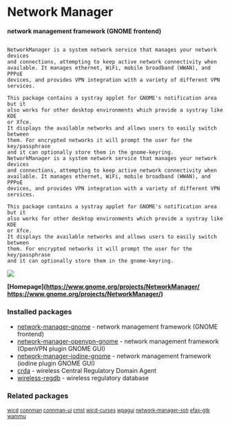# Network Manager

__network management framework (GNOME frontend)__

```

NetworkManager is a system network service that manages your network devices
and connections, attempting to keep active network connectivity when
available. It manages ethernet, WiFi, mobile broadband (WWAN), and PPPoE
devices, and provides VPN integration with a variety of different VPN
services.

This package contains a systray applet for GNOME's notification area but it
also works for other desktop environments which provide a systray like KDE
or Xfce.
It displays the available networks and allows users to easily switch between
them. For encrypted networks it will prompt the user for the key/passphrase
and it can optionally store them in the gnome-keyring.
NetworkManager is a system network service that manages your network devices
and connections, attempting to keep active network connectivity when
available. It manages ethernet, WiFi, mobile broadband (WWAN), and PPPoE
devices, and provides VPN integration with a variety of different VPN
services.

This package contains a systray applet for GNOME's notification area but it
also works for other desktop environments which provide a systray like KDE
or Xfce.
It displays the available networks and allows users to easily switch between
them. For encrypted networks it will prompt the user for the key/passphrase
and it can optionally store them in the gnome-keyring.

```

[![](https://screenshots.debian.net/thumbnail/network-manager-gnome/)](https://screenshots.debian.net/screenshot/network-manager-gnome/)


 **[Homepage](https://www.gnome.org/projects/NetworkManager/
https://www.gnome.org/projects/NetworkManager/)**

### Installed packages

* [network-manager-gnome](https://packages.debian.org/stretch/network-manager-gnome) - network management framework (GNOME frontend)
* [network-manager-openvpn-gnome](https://packages.debian.org/stretch/network-manager-openvpn-gnome) - network management framework (OpenVPN plugin GNOME GUI)
* [network-manager-iodine-gnome](https://packages.debian.org/stretch/network-manager-iodine-gnome) - network management framework (iodine plugin GNOME GUI)
* [crda](https://packages.debian.org/stretch/crda) - wireless Central Regulatory Domain Agent
* [wireless-regdb](https://packages.debian.org/stretch/wireless-regdb) - wireless regulatory database

### Related packages

<sub> [wicd](https://packages.debian.org/stretch/wicd) [connman](https://packages.debian.org/stretch/connman) [connman-ui](https://packages.debian.org/stretch/connman-ui) [cmst](https://packages.debian.org/stretch/cmst) [wicd-curses](https://packages.debian.org/stretch/wicd-curses) [wpagui](https://packages.debian.org/stretch/wpagui) [network-manager-ssh](https://packages.debian.org/stretch/network-manager-ssh) [efax-gtk](https://packages.debian.org/stretch/efax-gtk) [wammu](https://packages.debian.org/stretch/wammu)  </sub>
